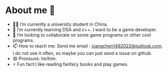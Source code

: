 # About me 👋
- 👨‍🎓 I’m currently a university student in China.
- 🌱 I’m currently learning DSA and c++. I want to be a game developer.
- 👯 I’m looking to collaborate on some game programs or other cool programs.
- 📫 How to reach me: Send me email : xiangchen1492022@outlook.com. I do not use it often, so maybe you can just send a issue on github.
- 😄 Pronouns: he/him.
- ⚡ Fun fact:I like reading fanfacy books and play games.
